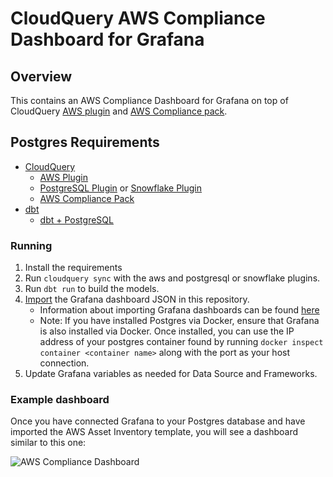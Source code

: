 # CloudQuery AWS Compliance Dashboard for Grafana

## Overview

This contains an AWS Compliance Dashboard for Grafana on top of CloudQuery [AWS plugin](https://hub.cloudquery.io/plugins/source/cloudquery/aws) and [AWS Compliance pack](https://hub.cloudquery.io/addons/transformation/cloudquery/aws-compliance-free).

## Postgres Requirements

- [CloudQuery](https://www.cloudquery.io/docs/quickstart)
  - [AWS Plugin](https://hub.cloudquery.io/plugins/source/cloudquery/aws)
  - [PostgreSQL Plugin](https://hub.cloudquery.io/plugins/destination/cloudquery/postgresql) or [Snowflake Plugin](https://hub.cloudquery.io/plugins/destination/cloudquery/snowflake/)
  - [AWS Compliance Pack](https://hub.cloudquery.io/addons/transformation/cloudquery/aws-compliance-free/)
- [dbt](https://docs.getdbt.com/docs/core/pip-install)
  - [dbt + PostgreSQL](https://docs.getdbt.com/docs/core/connect-data-platform/postgres-setup)

### Running

1. Install the requirements
2. Run `cloudquery sync` with the aws and postgresql or snowflake plugins.
3. Run `dbt run` to build the models.
4. [Import](https://github.com/cloudquery/cloudquery/blob/main/plugins/source/aws/dashboards/grafana/compliance.json) the Grafana dashboard JSON in this repository.
    - Information about importing Grafana dashboards can be found [here](https://grafana.com/docs/grafana/latest/dashboards/build-dashboards/import-dashboards/)
    - Note: If you have installed Postgres via Docker, ensure that Grafana is also installed via Docker. Once installed, you can use the IP address of your postgres container found by running `docker inspect container <container name>` along with the port as your host connection.
5. Update Grafana variables as needed for Data Source and Frameworks.

### Example dashboard

Once you have connected Grafana to your Postgres database and have imported the AWS Asset Inventory template, you will see a dashboard similar to this one:

![AWS Compliance Dashboard](/images/aws_compliance_dash.png)
